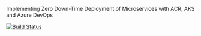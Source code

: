 Implementing Zero Down-Time Deployment of Microservices with ACR, AKS and Azure DevOps

[![Build Status](https://dev.azure.com/smartDevops01/shopping/_apis/build/status%2Fshoppingclient-pipeline?branchName=master)](https://dev.azure.com/smartDevops01/shopping/_build/latest?definitionId=5&branchName=master)
